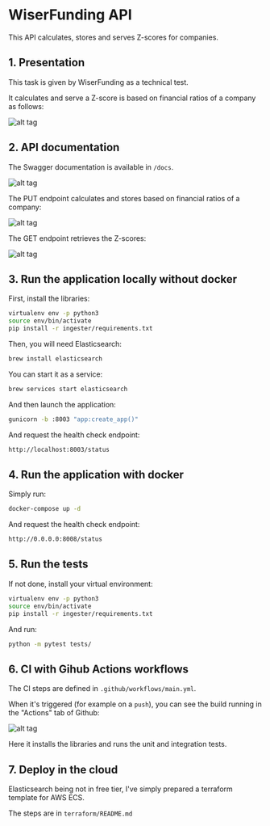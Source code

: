 # WiserFunding API

This API calculates, stores and serves Z-scores for companies.

## 1. Presentation


This task is given by WiserFunding as a technical test.

It calculates and serve a Z-score is based on financial ratios of a company as follows:

![alt tag](https://i.ibb.co/T4qvcbQ/Screenshot-2021-05-17-at-22-31-35.png)


## 2. API documentation 

The Swagger documentation is available in `/docs`.

![alt tag](https://i.postimg.cc/y6bwg2dN/Screenshot-2021-05-17-at-21-28-44.png)


The PUT endpoint calculates and stores based on financial ratios of a company:

![alt tag](https://i.ibb.co/cXRNcx7/Screenshot-2021-05-17-at-21-31-52.png)


The GET endpoint retrieves the Z-scores:

![alt tag](https://i.ibb.co/Cbb0JGd/Screenshot-2021-05-17-at-21-37-31.png)


## 3. Run the application locally without docker

First, install the libraries:

```bash
virtualenv env -p python3
source env/bin/activate
pip install -r ingester/requirements.txt
```

Then, you will need Elasticsearch:

```bash
brew install elasticsearch
```

You can start it as a service:

```bash
brew services start elasticsearch
```

And then launch the application:

```bash
gunicorn -b :8003 "app:create_app()"
```

And request the health check endpoint:

```bash
http://localhost:8003/status
```

## 4. Run the application with docker

Simply run:

```bash
docker-compose up -d
```

And request the health check endpoint:

```bash
http://0.0.0.0:8008/status
```


## 5. Run the tests

If not done, install your virtual environment:

```bash
virtualenv env -p python3
source env/bin/activate
pip install -r ingester/requirements.txt
```

And run:

```bash
python -m pytest tests/
```

## 6. CI with Gihub Actions workflows

The CI steps are defined in `.github/workflows/main.yml`.

When it's triggered (for example on a `push`), you can see the build running in the "Actions" tab of Github:

![alt tag](https://i.ibb.co/6YdMDXm/Screenshot-2021-05-17-at-23-11-57.png)

Here it installs the libraries and runs the unit and integration tests.


## 7. Deploy in the cloud

Elasticsearch being not in free tier, I've simply prepared a terraform template for AWS ECS.

The steps are in `terraform/README.md`
